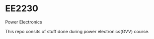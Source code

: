 # EE2230
Power Electronics

This repo  consits of  stuff done during power electronics(GVV) course.
